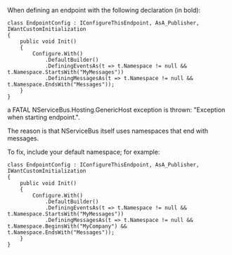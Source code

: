 <!--
title: "DefiningMessagesAs and Exception When Starting Endpoint"
tags: 
-->
When defining an endpoint with the following declaration (in bold):

    class EndpointConfig : IConfigureThisEndpoint, AsA_Publisher, IWantCustomInitialization
    {
        public void Init()
        {
            Configure.With()
                .DefaultBuilder()
                .DefiningEventsAs(t => t.Namespace != null && t.Namespace.StartsWith("MyMessages"))
                .DefiningMessagesAs(t => t.Namespace != null && t.Namespace.EndsWith("Messages"));
        }
    }

a FATAL NServiceBus.Hosting.GenericHost exception is thrown: "Exception when starting endpoint.".

The reason is that NServiceBus itself uses namespaces that end with messages.

To fix, include your default namespace; for example:

    class EndpointConfig : IConfigureThisEndpoint, AsA_Publisher, IWantCustomInitialization
    {
        public void Init()
        {
            Configure.With()
                .DefaultBuilder()
                .DefiningEventsAs(t => t.Namespace != null && t.Namespace.StartsWith("MyMessages"))
                .DefiningMessagesAs(t => t.Namespace != null && t.Namespace.BeginsWith("MyCompany") && t.Namespace.EndsWith("Messages"));
        }
    }

